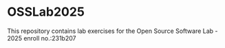 # OSSLab2025
This repository contains lab exercises for the Open Source Software Lab - 2025
enroll no.:231b207
